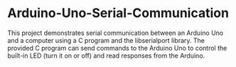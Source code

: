 # Arduino-Uno-Serial-Communication
This project demonstrates serial communication between an Arduino Uno and a computer using a C program and the libserialport library. The provided C program can send commands to the Arduino Uno to control the built-in LED (turn it on or off) and read responses from the Arduino.
